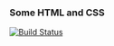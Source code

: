 ### Some HTML and CSS

[![Build Status](https://travis-ci.org/jayoharedee/ceremony.svg?branch=master)](https://travis-ci.org/jayoharedee/ceremony)